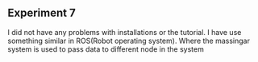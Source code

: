 ## Experiment 7


I did not have any problems with installations or the tutorial. I have use something similar in ROS(Robot operating system). Where the massingar system is used to pass data to different node in the system